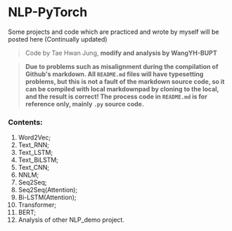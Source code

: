 # NLP-PyTorch

Some projects and code which are practiced and wrote by myself will be posted here (Continually updated)

> Code by Tae Hwan Jung, **modify and analysis by WangYH-BUPT**

> **Due to problems such as misalignment during the compilation of Github's markdown. All `README.md` files will have typesetting problems, but this is not a fault of the markdown source code, so it can be compiled with local markdownpad by cloning to the local, and the result is correct! The process code in `README.md` is for reference only, mainly `.py` source code.**

### Contents:

1. Word2Vec;   
2. Text_RNN;    
3. Text_LSTM;    
4. Text_BiLSTM;    
5. Text_CNN;    
6. NNLM;
7. Seq2Seq;
8. Seq2Seq(Attention); 
9. Bi-LSTM(Attention);
10. Transformer;
11. BERT;
12. Analysis of other NLP_demo project.

